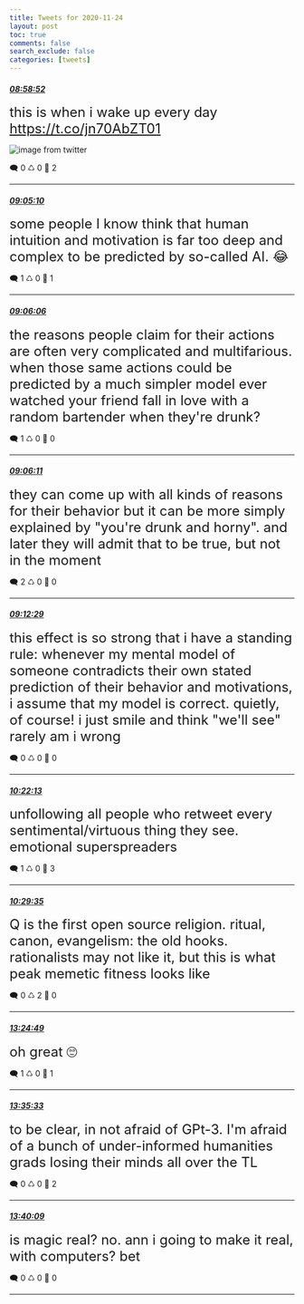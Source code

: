 ```yaml
---
title: Tweets for 2020-11-24
layout: post
toc: true
comments: false
search_exclude: false
categories: [tweets]
---
```



#### <a href = "https://twitter.com/deepfates/status/1331266042136432640">*08:58:52*</a>

<font size="5">this is when i wake up every day  https://t.co/jn70AbZT01</font>

![image from twitter](/fastpages//images/EnmbaObWEAQ4DZB.jpg)


🗨️ 0 ♺ 0 🤍  2   

---
    
#### <a href = "https://twitter.com/deepfates/status/1331267624798351360">*09:05:10*</a>

<font size="5">some people I know think that human intuition and motivation is far too deep and complex to be predicted by so-called AI.  😂</font>



🗨️ 1 ♺ 0 🤍  1   

---
    
#### <a href = "https://twitter.com/deepfates/status/1331267859507412992">*09:06:06*</a>

<font size="5">the reasons people claim for their actions are often very complicated and multifarious. when those same actions could be predicted by a much simpler model  ever watched your friend fall in love with a random bartender when they're drunk?</font>



🗨️ 1 ♺ 0 🤍  0   

---
    
#### <a href = "https://twitter.com/deepfates/status/1331267880319639553">*09:06:11*</a>

<font size="5">they can come up with all kinds of reasons for their behavior but it can be more simply explained by "you're drunk and horny". and later they will admit that to be true, but not in the moment</font>



🗨️ 2 ♺ 0 🤍  0   

---
    
#### <a href = "https://twitter.com/deepfates/status/1331269466156576768">*09:12:29*</a>

<font size="5">this effect is so strong that i have a standing rule:   whenever my mental model of someone contradicts their own stated prediction of their behavior and motivations, i assume that my model is correct.  quietly, of course! i just smile and think "we'll see"  rarely am i wrong</font>



🗨️ 0 ♺ 0 🤍  0   

---
    
#### <a href = "https://twitter.com/deepfates/status/1331287015216865280">*10:22:13*</a>

<font size="5">unfollowing all people who retweet every sentimental/virtuous thing they see.  emotional superspreaders</font>



🗨️ 1 ♺ 0 🤍  3   

---
    
#### <a href = "https://twitter.com/deepfates/status/1331288869703208962">*10:29:35*</a>

<font size="5">Q is the first open source religion. ritual, canon, evangelism: the old hooks.   rationalists may not like it, but this is what peak memetic fitness looks like</font>



🗨️ 0 ♺ 2 🤍  0   

---
    
#### <a href = "https://twitter.com/deepfates/status/1331332971228368899">*13:24:49*</a>

<font size="5">oh great 🙄</font>



🗨️ 1 ♺ 0 🤍  1   

---
    
#### <a href = "https://twitter.com/deepfates/status/1331335670648893440">*13:35:33*</a>

<font size="5">to be clear, in not afraid of GPt-3. I'm afraid of a bunch of under-informed humanities grads losing their minds all over the TL</font>



🗨️ 0 ♺ 0 🤍  2   

---
    
#### <a href = "https://twitter.com/deepfates/status/1331336829799329792">*13:40:09*</a>

<font size="5">is magic real? no.  ann i going to make it real, with computers? bet</font>



🗨️ 0 ♺ 0 🤍  0   

---
    
            
